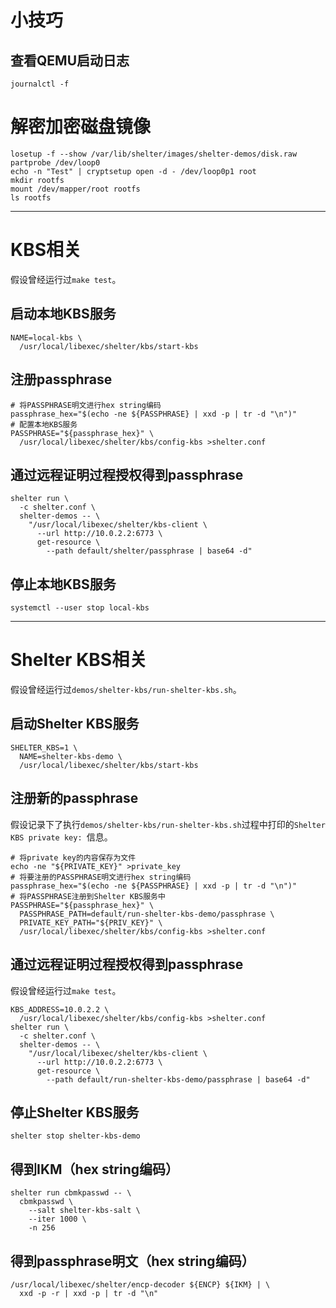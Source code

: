# 小技巧

## 查看QEMU启动日志

```shell
journalctl -f
```

# 解密加密磁盘镜像

```shell
losetup -f --show /var/lib/shelter/images/shelter-demos/disk.raw
partprobe /dev/loop0
echo -n "Test" | cryptsetup open -d - /dev/loop0p1 root
mkdir rootfs
mount /dev/mapper/root rootfs
ls rootfs
```

---

# KBS相关

假设曾经运行过`make test`。

## 启动本地KBS服务

```shell
NAME=local-kbs \
  /usr/local/libexec/shelter/kbs/start-kbs
```

## 注册passphrase

```shell
# 将PASSPHRASE明文进行hex string编码
passphrase_hex="$(echo -ne ${PASSPHRASE} | xxd -p | tr -d "\n")"
# 配置本地KBS服务
PASSPHRASE="${passphrase_hex}" \
  /usr/local/libexec/shelter/kbs/config-kbs >shelter.conf
```

## 通过远程证明过程授权得到passphrase

```shell
shelter run \
  -c shelter.conf \
  shelter-demos -- \
    "/usr/local/libexec/shelter/kbs-client \
      --url http://10.0.2.2:6773 \
      get-resource \
        --path default/shelter/passphrase | base64 -d"
```

## 停止本地KBS服务

```shell
systemctl --user stop local-kbs
```

---

# Shelter KBS相关

假设曾经运行过`demos/shelter-kbs/run-shelter-kbs.sh`。

## 启动Shelter KBS服务

```shell
SHELTER_KBS=1 \
  NAME=shelter-kbs-demo \
  /usr/local/libexec/shelter/kbs/start-kbs
```

## 注册新的passphrase

假设记录下了执行`demos/shelter-kbs/run-shelter-kbs.sh`过程中打印的`Shelter KBS private key: `信息。

```shell
# 将private key的内容保存为文件
echo -ne "${PRIVATE_KEY}" >private_key
# 将要注册的PASSPHRASE明文进行hex string编码
passphrase_hex="$(echo -ne ${PASSPHRASE} | xxd -p | tr -d "\n")"
# 将PASSPHRASE注册到Shelter KBS服务中
PASSPHRASE="${passphrase_hex}" \
  PASSPHRASE_PATH=default/run-shelter-kbs-demo/passphrase \
  PRIVATE_KEY_PATH="${PRIV_KEY}" \
  /usr/local/libexec/shelter/kbs/config-kbs >shelter.conf
```

## 通过远程证明过程授权得到passphrase

假设曾经运行过`make test`。

```shell
KBS_ADDRESS=10.0.2.2 \
  /usr/local/libexec/shelter/kbs/config-kbs >shelter.conf
shelter run \
  -c shelter.conf \
  shelter-demos -- \
    "/usr/local/libexec/shelter/kbs-client \
      --url http://10.0.2.2:6773 \
      get-resource \
        --path default/run-shelter-kbs-demo/passphrase | base64 -d"
```

## 停止Shelter KBS服务

```shell
shelter stop shelter-kbs-demo
```

## 得到IKM（hex string编码）

```shell
shelter run cbmkpasswd -- \
  cbmkpasswd \
    --salt shelter-kbs-salt \
    --iter 1000 \
    -n 256
```

## 得到passphrase明文（hex string编码）

```shell
/usr/local/libexec/shelter/encp-decoder ${ENCP} ${IKM} | \
  xxd -p -r | xxd -p | tr -d "\n"
```